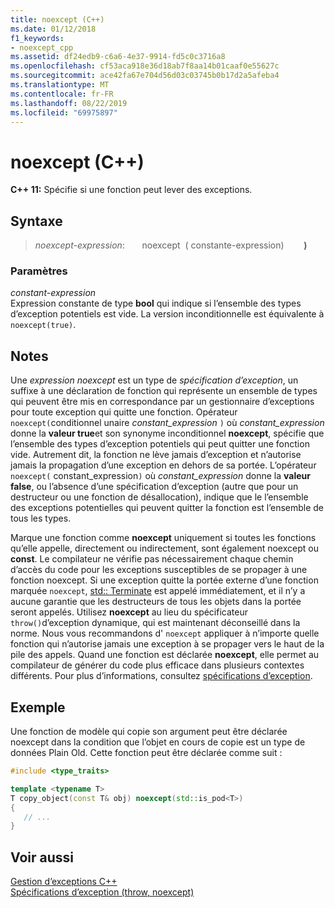 ```yaml
---
title: noexcept (C++)
ms.date: 01/12/2018
f1_keywords:
- noexcept_cpp
ms.assetid: df24edb9-c6a6-4e37-9914-fd5c0c3716a8
ms.openlocfilehash: cf53aca918e36d18ab7f8aa14b01caaf0e55627c
ms.sourcegitcommit: ace42fa67e704d56d03c03745b0b17d2a5afeba4
ms.translationtype: MT
ms.contentlocale: fr-FR
ms.lasthandoff: 08/22/2019
ms.locfileid: "69975897"
---
```

# <a name="noexcept-c"></a>noexcept (C++)

**C++ 11:** Spécifie si une fonction peut lever des exceptions.

## <a name="syntax"></a>Syntaxe

> *noexcept-expression*: &nbsp; &nbsp; &nbsp; noexcept&nbsp; ( constante-expression)&nbsp; &nbsp; &nbsp; &nbsp;  **)**

### <a name="parameters"></a>Paramètres

*constant-expression*<br/>
Expression constante de type **bool** qui indique si l’ensemble des types d’exception potentiels est vide. La version inconditionnelle est équivalente à `noexcept(true)`.

## <a name="remarks"></a>Notes

Une *expression noexcept* est un type de *spécification d’exception*, un suffixe à une déclaration de fonction qui représente un ensemble de types qui peuvent être mis en correspondance par un gestionnaire d’exceptions pour toute exception qui quitte une fonction. Opérateur `noexcept(`conditionnel unaire *constant_expression* `)` où *constant_expression* donne la **valeur true**et son synonyme inconditionnel **noexcept**, spécifie que l’ensemble des types d’exception potentiels qui peut quitter une fonction vide. Autrement dit, la fonction ne lève jamais d’exception et n’autorise jamais la propagation d’une exception en dehors de sa portée. L’opérateur `noexcept(` constant_expression`)` où *constant_expression* donne la **valeur false**, ou l’absence d’une spécification d’exception (autre que pour un destructeur ou une fonction de désallocation), indique que le l’ensemble des exceptions potentielles qui peuvent quitter la fonction est l’ensemble de tous les types.

Marque une fonction comme **noexcept** uniquement si toutes les fonctions qu’elle appelle, directement ou indirectement, sont également noexcept ou **const**. Le compilateur ne vérifie pas nécessairement chaque chemin d’accès du code pour les exceptions susceptibles de se propager à une fonction noexcept. Si une exception quitte la portée externe d’une fonction marquée `noexcept`, [std:: Terminate](../standard-library/exception-functions.md#terminate) est appelé immédiatement, et il n’y a aucune garantie que les destructeurs de tous les objets dans la portée seront appelés. Utilisez **noexcept** au lieu du spécificateur `throw()`d’exception dynamique, qui est maintenant déconseillé dans la norme. Nous vous recommandons d' `noexcept` appliquer à n’importe quelle fonction qui n’autorise jamais une exception à se propager vers le haut de la pile des appels. Quand une fonction est déclarée **noexcept**, elle permet au compilateur de générer du code plus efficace dans plusieurs contextes différents. Pour plus d’informations, consultez [spécifications d’exception](exception-specifications-throw-cpp.md).

## <a name="example"></a>Exemple

Une fonction de modèle qui copie son argument peut être déclarée noexcept dans la condition que l’objet en cours de copie est un type de données Plain Old. Cette fonction peut être déclarée comme suit :

```cpp
#include <type_traits>

template <typename T>
T copy_object(const T& obj) noexcept(std::is_pod<T>)
{
   // ...
}
```

## <a name="see-also"></a>Voir aussi

[Gestion d’exceptions C++](cpp-exception-handling.md)<br/>
[Spécifications d’exception (throw, noexcept)](exception-specifications-throw-cpp.md)